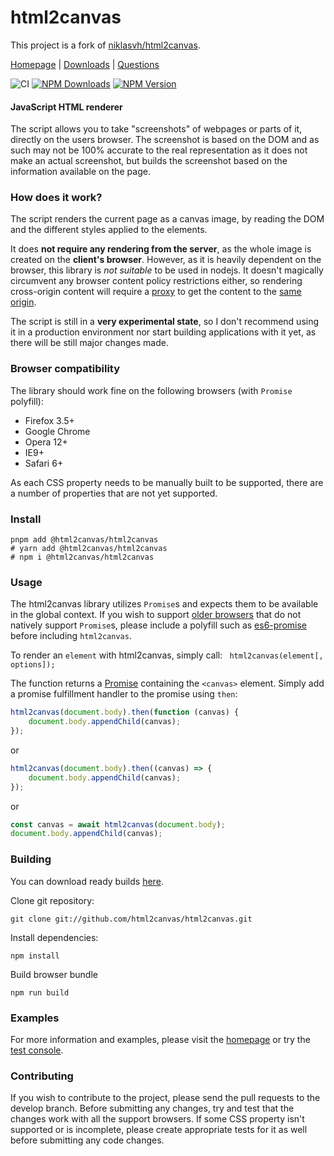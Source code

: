 # html2canvas

This project is a fork of [niklasvh/html2canvas](https://github.com/niklasvh/html2canvas).

[Homepage](https://html2canvas.github.io/html2canvas) | [Downloads](https://github.com/html2canvas/html2canvas/releases) | [Questions](https://github.com/html2canvas/html2canvas/discussions/categories/q-a)

![CI](https://github.com/html2canvas/html2canvas/workflows/CI/badge.svg?branch=master)
[![NPM Downloads](https://img.shields.io/npm/dm/@html2canvas/html2canvas.svg)](https://www.npmjs.org/package/@html2canvas/html2canvas)
[![NPM Version](https://img.shields.io/npm/v/@html2canvas/html2canvas.svg)](https://www.npmjs.org/package/@html2canvas/html2canvas)

#### JavaScript HTML renderer

The script allows you to take "screenshots" of webpages or parts of it, directly on the users browser. The screenshot is based on the DOM and as such may not be 100% accurate to the real representation as it does not make an actual screenshot, but builds the screenshot based on the information available on the page.

### How does it work?

The script renders the current page as a canvas image, by reading the DOM and the different styles applied to the elements.

It does **not require any rendering from the server**, as the whole image is created on the **client's browser**. However, as it is heavily dependent on the browser, this library is _not suitable_ to be used in nodejs.
It doesn't magically circumvent any browser content policy restrictions either, so rendering cross-origin content will require a [proxy](https://github.com/niklasvh/html2canvas/wiki/Proxies) to get the content to the [same origin](http://en.wikipedia.org/wiki/Same_origin_policy).

The script is still in a **very experimental state**, so I don't recommend using it in a production environment nor start building applications with it yet, as there will be still major changes made.

### Browser compatibility

The library should work fine on the following browsers (with `Promise` polyfill):

-   Firefox 3.5+
-   Google Chrome
-   Opera 12+
-   IE9+
-   Safari 6+

As each CSS property needs to be manually built to be supported, there are a number of properties that are not yet supported.

### Install

```shell
pnpm add @html2canvas/html2canvas
# yarn add @html2canvas/html2canvas
# npm i @html2canvas/html2canvas
```

### Usage

The html2canvas library utilizes `Promise`s and expects them to be available in the global context. If you wish to
support [older browsers](http://caniuse.com/#search=promise) that do not natively support `Promise`s, please include a polyfill such as
[es6-promise](https://github.com/jakearchibald/es6-promise) before including `html2canvas`.

To render an `element` with html2canvas, simply call:
` html2canvas(element[, options]);`

The function returns a [Promise](https://developer.mozilla.org/en-US/docs/Web/JavaScript/Reference/Global_Objects/Promise) containing the `<canvas>` element. Simply add a promise fulfillment handler to the promise using `then`:

```js
html2canvas(document.body).then(function (canvas) {
    document.body.appendChild(canvas);
});
```

or

```js
html2canvas(document.body).then((canvas) => {
    document.body.appendChild(canvas);
});
```

or

```js
const canvas = await html2canvas(document.body);
document.body.appendChild(canvas);
```

### Building

You can download ready builds [here](https://github.com/html2canvas/html2canvas/releases).

Clone git repository:

```shell
git clone git://github.com/html2canvas/html2canvas.git
```

Install dependencies:

```shell
npm install
```

Build browser bundle

```shell
npm run build
```

### Examples

For more information and examples, please visit the [homepage](https://html2canvas.github.io/html2canvas) or try the [test console](https://html2canvas.github.io/html2canvas/tests/).

### Contributing

If you wish to contribute to the project, please send the pull requests to the develop branch. Before submitting any changes, try and test that the changes work with all the support browsers. If some CSS property isn't supported or is incomplete, please create appropriate tests for it as well before submitting any code changes.

